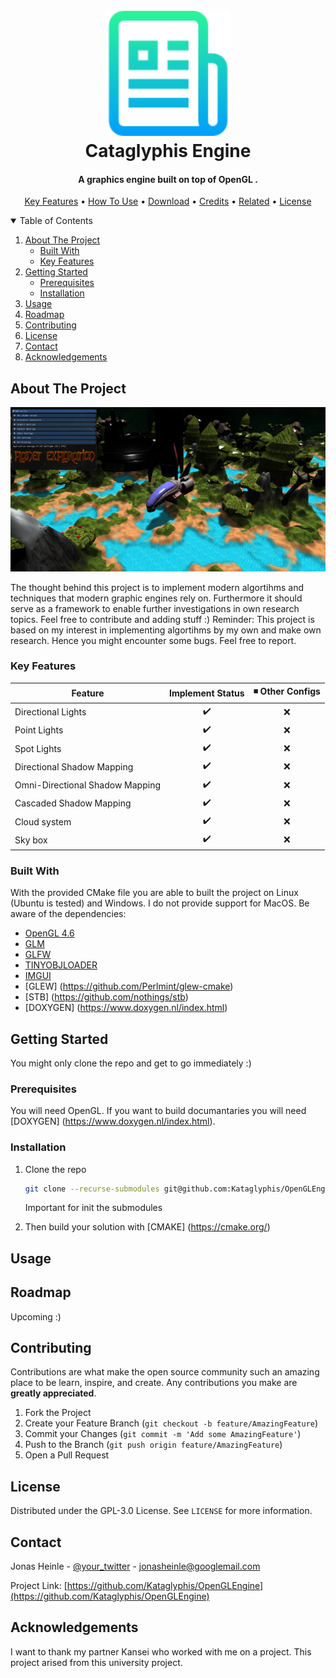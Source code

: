<h1 align="center">
  <br>
  <a href="https://jotrocken.blog/"><img src="images/logo.png" alt="OpenGLEngine" width="200"></a>
  <br>
  Cataglyphis Engine
  <br>
</h1>

<h4 align="center">A graphics engine built on top of OpenGL <a href="https://jotrocken.blog/" target="_blank"></a>.</h4>

<!-- <p align="center">
  <a href="https://paypal.me/JonasHeinle?locale.x=de_DE">
    <img src="https://img.shields.io/badge/$-donate-ff69b4.svg?maxAge=2592000&amp;style=flat">
  </a>
</p> -->

<p align="center">
  <a href="#key-features">Key Features</a> •
  <a href="#how-to-use">How To Use</a> •
  <a href="#download">Download</a> •
  <a href="#credits">Credits</a> •
  <a href="#related">Related</a> •
  <a href="#license">License</a>
</p>

<!-- TABLE OF CONTENTS -->
<details open="open">
  <summary>Table of Contents</summary>
  <ol>
    <li>
      <a href="#about-the-project">About The Project</a>
      <ul>
        <li><a href="#built-with">Built With</a></li>
      </ul>
      <ul>
        <li><a href="#key-features">Key Features</a></li>
      </ul>
    </li>
    <li>
      <a href="#getting-started">Getting Started</a>
      <ul>
        <li><a href="#prerequisites">Prerequisites</a></li>
        <li><a href="#installation">Installation</a></li>
      </ul>
    </li>
    <li><a href="#usage">Usage</a></li>
    <li><a href="#roadmap">Roadmap</a></li>
    <li><a href="#contributing">Contributing</a></li>
    <li><a href="#license">License</a></li>
    <li><a href="#contact">Contact</a></li>
    <li><a href="#acknowledgements">Acknowledgements</a></li>
  </ol>
</details>

<!-- ABOUT THE PROJECT -->
## About The Project

[![Kataglyphis Engine][product-screenshot]](https://jotrocken.blog/)

The thought behind this project is to implement modern algortihms and 
techniques that modern graphic engines rely on. 
Furthermore it should serve as a framework to enable further investigations
in own research topics.
Feel free to contribute and adding stuff :)
Reminder: This project is based on my interest in implementing algortihms by
my own and make own research. Hence you might encounter some bugs. Feel free 
to report.

### Key Features


|          Feature                |   Implement Status | ◾ Other Configs |
| --------------------------------| :----------------: | :-------------: |
| Directional Lights              |         ✔️         |        ❌      |
| Point Lights                    |         ✔️         |        ❌      |
| Spot Lights                     |         ✔️         |        ❌      |
| Directional Shadow Mapping      |         ✔️         |        ❌      |
| Omni-Directional Shadow Mapping |         ✔️         |        ❌      |
| Cascaded Shadow Mapping         |         ✔️         |        ❌      |
| Cloud system                    |         ✔️         |        ❌      |
| Sky box                         |         ✔️         |        ❌      |

### Built With

With the provided CMake file you are able to built the project on Linux (Ubuntu is tested)
and Windows. I do not provide support for MacOS. Be aware of the dependencies: 

* [OpenGL 4.6](https://www.opengl.org//)
* [GLM](https://github.com/g-truc/glm)
* [GLFW](https://www.glfw.org/)
* [TINYOBJLOADER](https://github.com/tinyobjloader/tinyobjloader)
* [IMGUI](https://github.com/ocornut/imgui)
* [GLEW] (https://github.com/Perlmint/glew-cmake)
* [STB] (https://github.com/nothings/stb)
* [DOXYGEN] (https://www.doxygen.nl/index.html)

<!-- GETTING STARTED -->
## Getting Started

You might only clone the repo and get to go immediately :)

### Prerequisites

You will need OpenGL. If you want to build documantaries you will need [DOXYGEN] (https://www.doxygen.nl/index.html).


### Installation

1. Clone the repo

   ```sh
   git clone --recurse-submodules git@github.com:Kataglyphis/OpenGLEngine.git
   ```
   Important for init the submodules

2. Then build your solution with [CMAKE] (https://cmake.org/)


<!-- USAGE EXAMPLES -->
## Usage





<!-- ROADMAP -->
## Roadmap
Upcoming :)
<!-- See the [open issues](https://github.com/othneildrew/Best-README-Template/issues) for a list of proposed features (and known issues). -->



<!-- CONTRIBUTING -->
## Contributing

Contributions are what make the open source community such an amazing place to be learn, inspire, and create. Any contributions you make are **greatly appreciated**.

1. Fork the Project
2. Create your Feature Branch (`git checkout -b feature/AmazingFeature`)
3. Commit your Changes (`git commit -m 'Add some AmazingFeature'`)
4. Push to the Branch (`git push origin feature/AmazingFeature`)
5. Open a Pull Request



<!-- LICENSE -->
## License

Distributed under the GPL-3.0 License. See `LICENSE` for more information.



<!-- CONTACT -->
## Contact

Jonas Heinle - [@your_twitter](https://twitter.com/Cataglyphis_) - jonasheinle@googlemail.com

Project Link: [https://github.com/Kataglyphis/OpenGLEngine](https://github.com/Kataglyphis/OpenGLEngine)



<!-- ACKNOWLEDGEMENTS -->
## Acknowledgements

I want to thank my partner Kansei who worked with me on a project. This project arised from this university project.


<!-- MARKDOWN LINKS & IMAGES -->
<!-- https://www.markdownguide.org/basic-syntax/#reference-style-links -->
[contributors-shield]: https://img.shields.io/github/contributors/othneildrew/Best-README-Template.svg?style=for-the-badge
[contributors-url]: https://github.com/othneildrew/Best-README-Template/graphs/contributors
[forks-shield]: https://img.shields.io/github/forks/othneildrew/Best-README-Template.svg?style=for-the-badge
[forks-url]: https://github.com/othneildrew/Best-README-Template/network/members
[stars-shield]: https://img.shields.io/github/stars/othneildrew/Best-README-Template.svg?style=for-the-badge
[stars-url]: https://github.com/othneildrew/Best-README-Template/stargazers
[issues-shield]: https://img.shields.io/github/issues/othneildrew/Best-README-Template.svg?style=for-the-badge
[issues-url]: https://github.com/othneildrew/Best-README-Template/issues
[license-shield]: https://img.shields.io/github/license/othneildrew/Best-README-Template.svg?style=for-the-badge
[license-url]: https://github.com/othneildrew/Best-README-Template/blob/master/LICENSE.txt
[linkedin-shield]: https://img.shields.io/badge/-LinkedIn-black.svg?style=for-the-badge&logo=linkedin&colorB=555
[linkedin-url]: https://www.linkedin.com/in/jonas-heinle-0b2a301a0/
[product-screenshot]: images/Screenshot1.png


